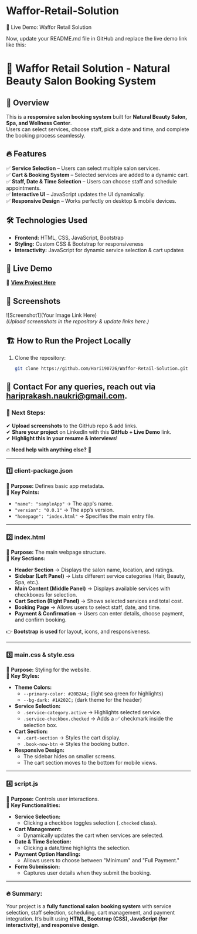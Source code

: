 # Waffor-Retail-Solution

🔗 Live Demo: Waffor Retail Solution

Now, update your README.md file in GitHub and replace the live demo link like this:

# 🏪 Waffor Retail Solution - Natural Beauty Salon Booking System  

## 📌 Overview  
This is a **responsive salon booking system** built for **Natural Beauty Salon, Spa, and Wellness Center**.  
Users can select services, choose staff, pick a date and time, and complete the booking process seamlessly.  

## 🔥 Features  
✅ **Service Selection** – Users can select multiple salon services.  
✅ **Cart & Booking System** – Selected services are added to a dynamic cart.  
✅ **Staff, Date & Time Selection** – Users can choose staff and schedule appointments.  
✅ **Interactive UI** – JavaScript updates the UI dynamically.  
✅ **Responsive Design** – Works perfectly on desktop & mobile devices.  

## 🛠️ Technologies Used  
- **Frontend:** HTML, CSS, JavaScript, Bootstrap  
- **Styling:** Custom CSS & Bootstrap for responsiveness  
- **Interactivity:** JavaScript for dynamic service selection & cart updates  

## 🚀 Live Demo  
🔗 **[View Project Here](https://waffor-60037150894.development.catalystserverless.in/app/index.html)**  

## 📸 Screenshots  
![Screenshot1](Your Image Link Here)  
*(Upload screenshots in the repository & update links here.)*  

## 🏗️ How to Run the Project Locally  
1. Clone the repository:  
   ```sh
   git clone https://github.com/Hari190726/Waffor-Retail-Solution.git
📩 Contact
For any queries, reach out via hariprakash.naukri@gmail.com.
---

### **🔹 Next Steps:**
✔ **Upload screenshots** to the GitHub repo & add links.  
✔ **Share your project** on LinkedIn with this **GitHub + Live Demo** link.  
✔ **Highlight this in your resume & interviews**!  

🔥 **Need help with anything else?** 🚀


---

### 1️⃣ **client-package.json**  
📄 **Purpose:** Defines basic app metadata.  
📌 **Key Points:**  
- `"name": "sampleApp"` → The app's name.  
- `"version": "0.0.1"` → The app’s version.  
- `"homepage": "index.html"` → Specifies the main entry file.

---

### 2️⃣ **index.html**  
📄 **Purpose:** The main webpage structure.  
📌 **Key Sections:**  
- **Header Section** → Displays the salon name, location, and ratings.  
- **Sidebar (Left Panel)** → Lists different service categories (Hair, Beauty, Spa, etc.).  
- **Main Content (Middle Panel)** → Displays available services with checkboxes for selection.  
- **Cart Section (Right Panel)** → Shows selected services and total cost.  
- **Booking Page** → Allows users to select staff, date, and time.  
- **Payment & Confirmation** → Users can enter details, choose payment, and confirm booking.  

👉 **Bootstrap is used** for layout, icons, and responsiveness.

---

### 3️⃣ **main.css & style.css**  
📄 **Purpose:** Styling for the website.  
📌 **Key Styles:**  
- **Theme Colors:**  
  - `--primary-color: #20B2AA;` (light sea green for highlights)  
  - `--bg-dark: #1A202C;` (dark theme for the header)  
- **Service Selection:**  
  - `.service-category.active` → Highlights selected service.  
  - `.service-checkbox.checked` → Adds a ✅ checkmark inside the selection box.  
- **Cart Section:**  
  - `.cart-section` → Styles the cart display.  
  - `.book-now-btn` → Styles the booking button.  
- **Responsive Design:**  
  - The sidebar hides on smaller screens.  
  - The cart section moves to the bottom for mobile views.  

---

### 4️⃣ **script.js**  
📄 **Purpose:** Controls user interactions.  
📌 **Key Functionalities:**  
- **Service Selection:**  
  - Clicking a checkbox toggles selection (`.checked` class).  
- **Cart Management:**  
  - Dynamically updates the cart when services are selected.  
- **Date & Time Selection:**  
  - Clicking a date/time highlights the selection.  
- **Payment Option Handling:**  
  - Allows users to choose between "Minimum" and "Full Payment."  
- **Form Submission:**  
  - Captures user details when they submit the booking.  

---

### 🔥 **Summary:**  
Your project is a **fully functional salon booking system** with service selection, staff selection, scheduling, cart management, and payment integration. It’s built using **HTML, Bootstrap (CSS), JavaScript (for interactivity), and responsive design**.

